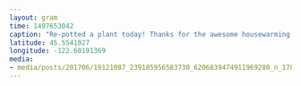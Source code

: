 ```yaml
---
layout: gram
time: 1497653042
caption: "Re-potted a plant today! Thanks for the awesome housewarming gift, @faunie_s!"
latitude: 45.5541027
longitude: -122.60191369
media:
- media/posts/201706/19121087_239185956583730_6206839474911969280_n_17860012210158729.jpg
---
```

